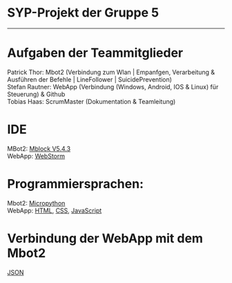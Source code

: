
# SYP-Projekt der Gruppe 5
---
# Aufgaben der Teammitglieder
Patrick Thor: Mbot2 (Verbindung zum Wlan | Empanfgen, Verarbeitung & Ausführen der Befehle | LineFollower | SuicidePrevention)<br>
Stefan Rautner: WebApp (Verbindung (Windows, Android, IOS & Linux) für Steuerung) & Github<br>
Tobias Haas: ScrumMaster (Dokumentation & Teamleitung)<br>

# IDE
MBot2: [Mblock V5.4.3](https://s.mblock.cc/download/pc-windows)<br>
WebApp: [WebStorm](https://www.jetbrains.com/webstorm/download/download-thanks.html)

# Programmiersprachen:
Mbot2: [Micropython](https://docs.micropython.org/en/latest/)<br>
WebApp: [HTML](https://wiki.selfhtml.org/wiki/HTML), [CSS](https://wiki.selfhtml.org/wiki/CSS), [JavaScript](https://wiki.selfhtml.org/wiki/JavaScript)

# Verbindung der WebApp mit dem Mbot2
[JSON](https://www.json.org/json-de.html)

